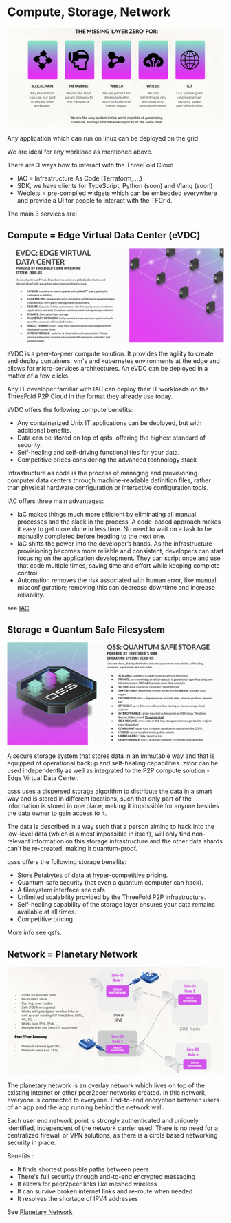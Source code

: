 
# Compute, Storage, Network

![](img/missing_layer_zero_.jpg)

Any application which can run on linux can be deployed on the grid.

We are ideal for any workload as mentioned above.

There are 3 ways how to interact with the ThreeFold Cloud

- IAC = Infrastructure As Code (Terraform, ...)
- SDK, we have clients for TypeScript, Python (soon) and Vlang (soon)
- Weblets = pre-compiled widgets which can be embedded everywhere and provide a UI for people to interact with the TFGrid.

The main 3 services are:

## Compute = Edge Virtual Data Center (eVDC)

![](img/evdc_3_.jpg)

eVDC is a peer-to-peer compute solution. It provides the agility to create and deploy containers, vm's and kubernetes environments at the edge and allows for micro-services architectures. An eVDC can be deployed in a matter of a few clicks. 

Any IT developer familiar with IAC can deploy their IT workloads on the ThreeFold P2P Cloud in the format they already use today.

eVDC offers the following compute benefits:

- Any containerized Unix IT applications can be deployed, but with additional benefits.
- Data can be stored on top of qsfs, offering the highest standard of security. 
- Self-healing and self-driving functionalities for your data.
- Competitive prices considering the advanced technology stack


Infrastructure as code is the process of managing and provisioning computer data centers through machine-readable definition files, rather than physical hardware configuration or interactive configuration tools.

IAC offers three main advantages:

- IaC makes things much more efficient by eliminating all manual processes and the slack in the process. A code-based approach makes it easy to get more done in less time. No need to wait on a task to be manually completed before heading to the next one.
- IaC shifts the power into the developer’s hands. As the infrastructure provisioning becomes more reliable and consistent, developers can start focusing on the application development. They can script once and use that code multiple times, saving time and effort while keeping complete control.
- Automation removes the risk associated with human error, like manual misconfiguration; removing this can decrease downtime and increase reliability. 

see [IAC](smartcontract_iac)

## Storage = Quantum Safe Filesystem

![](img/qsss_3_.jpg)

A secure storage system that stores data in an immutable way and that is equipped of operational backup and self-healing capabilities. zstor can be used independently as well as integrated to the P2P compute solution - Edge Virtual Data Center. 

qsss uses a dispersed storage algorithm to distribute the data in a smart way and is stored in different locations, such that only part of the information is stored in one place, making it impossible for anyone besides the data owner to gain access to it. 

The data is described in a way such that a person aiming to hack into the low-level data (which is almost impossible in itself), will only find non-relevant information on this storage infrastructure and the other data shards can't be re-created, making it quantum-proof.

qsss offers the following storage benefits:

- Store Petabytes of data at hyper-competitive pricing.
- Quantum-safe security (not even a quantum computer can hack).
- A filesystem interface see qsfs
- Unlimited scalability provided by the ThreeFold P2P infrastructure.
- Self-healing capability of the storage layer ensures your data remains available at all times.
- Competitive pricing.

More info see qsfs.

## Network = Planetary Network

![](img/planet_net_.jpg)

The planetary network is an overlay network which lives on top of the existing internet or other peer2peer networks created. In this network, everyone is connected to everyone. End-to-end encryption between users of an app and the app running behind the network wall.

Each user end network point is strongly authenticated and uniquely identified, independent of the network carrier used. There is no need for a centralized firewall or VPN solutions, as there is a circle based networking security in place.

Benefits :
- It finds shortest possible paths between peers
- There's full security through end-to-end encrypted messaging
- It allows for peer2peer links like meshed wireless
- It can survive broken internet links and re-route when needed
- It resolves the shortage of IPV4 addresses

See [Planetary Network](planetary_network)